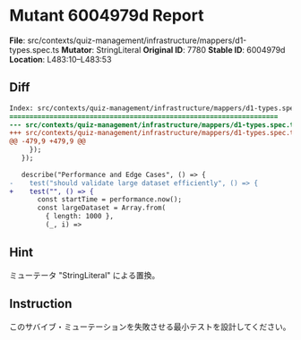 # Mutant 6004979d Report

**File**: src/contexts/quiz-management/infrastructure/mappers/d1-types.spec.ts
**Mutator**: StringLiteral
**Original ID**: 7780
**Stable ID**: 6004979d
**Location**: L483:10–L483:53

## Diff

```diff
Index: src/contexts/quiz-management/infrastructure/mappers/d1-types.spec.ts
===================================================================
--- src/contexts/quiz-management/infrastructure/mappers/d1-types.spec.ts	original
+++ src/contexts/quiz-management/infrastructure/mappers/d1-types.spec.ts	mutated #7780
@@ -479,9 +479,9 @@
     });
   });
 
   describe("Performance and Edge Cases", () => {
-    test("should validate large dataset efficiently", () => {
+    test("", () => {
       const startTime = performance.now();
       const largeDataset = Array.from(
         { length: 1000 },
         (_, i) =>
```

## Hint

ミューテータ "StringLiteral" による置換。

## Instruction

このサバイブ・ミューテーションを失敗させる最小テストを設計してください。
